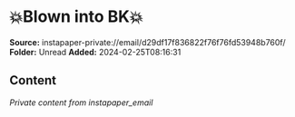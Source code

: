 # 💥Blown into BK💥

**Source:** instapaper-private://email/d29df17f836822f76f76fd53948b760f/
**Folder:** Unread
**Added:** 2024-02-25T08:16:31




## Content
*Private content from instapaper_email*
